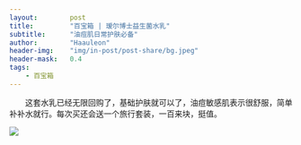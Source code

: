 ```yaml
---
layout:        post
title:         "百宝箱 | 瑷尔博士益生菌水乳"
subtitle:      "油痘肌日常护肤必备"
author:        "Haauleon"
header-img:    "img/in-post/post-share/bg.jpeg"
header-mask:   0.4
tags:
    - 百宝箱
---
```


&emsp;&emsp;这套水乳已经无限回购了，基础护肤就可以了，油痘敏感肌表示很舒服，简单补补水就行。每次买还会送一个旅行套装，一百来块，挺值。       

![](https://img.alicdn.com/imgextra/i4/440290080/O1CN014qjtmm1CSgSumCpJS_!!0-saturn_solar.jpg)